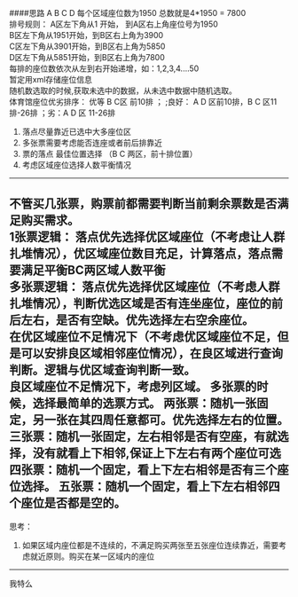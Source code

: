 ####思路
A B C D  每个区域座位数为1950 总数就是4*1950 = 7800  
    排号规则：
        A区左下角从1 开始， 到A区右上角座位号为1950  
        B区左下角从1951开始，到B区右上角为3900  
        C区左下角从3901开始，到B区右上角为5850  
        D区左下角从5851开始，到B区右上角为7800  
        每排的座位数依次从左到右开始递增，如：1,2,3,4....50  
暂定用xml存储座位信息  
随机数选取的时候,获取未选中的数据，从未选中数据中随机选取。    
体育馆座位优劣排序： 优等 B C区 前10排 ； ;良好： A D 区前10排，B C 区11排-26排 ；劣：A D 区 11-26排

1. 落点尽量靠近已选中大多座位区
2. 多张票需要考虑能否连座或者前后排靠近
3. 票的落点 最佳位置选择 （B C 两区，前十排位置）
4. 考虑区域座位选择人数平衡情况

---
不管买几张票，购票前都需要判断当前剩余票数是否满足购买需求。  
1张票逻辑： 落点优先选择优区域座位（不考虑让人群扎堆情况），优区域座位数目充足，计算落点，落点需要满足平衡BC两区域人数平衡  
多张票逻辑： 落点优先选择优区域座位（不考虑人群扎堆情况），判断优选区域是否有连坐座位，座位的前后左右，是否有空缺。优先选择左右空余座位。  
           在优区域座位不足情况下（不考虑优区域座位不足，但是可以安排良区域相邻座位情况），在良区域进行查询判断。逻辑与优区域查询判断一致。  
           良区域座位不足情况下，考虑列区域。
多张票的时候，选择最简单的选票方式。
两张票：随机一张固定，另一张在其四周任意都可。优先选择左右的位置。
三张票：随机一张固定，左右相邻是否有空座，有就选择，没有就看上下相邻,保证上下左右有两个座位可选
四张票：随机一个固定，看上下左右相邻是否有三个座位选择。
五张票：随机一个固定，看上下左右相邻四个座位是否都是空的。
---           
思考：
1. 如果区域内座位都是不连续的，不满足购买两张至五张座位连续靠近，需要考虑就近原则。购买在某一区域内的座位  

---

我特么
